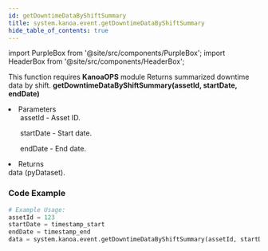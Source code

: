 ```yaml
---
id: getDowntimeDataByShiftSummary
title: system.kanoa.event.getDowntimeDataByShiftSummary
hide_table_of_contents: true
---
```


import PurpleBox from '@site/src/components/PurpleBox';
import HeaderBox from '@site/src/components/HeaderBox';

<PurpleBox>This function requires <b>KanoaOPS</b> module</PurpleBox>
<HeaderBox header="Description">
    Returns summarized downtime data by shift.
</HeaderBox>
<HeaderBox header="Syntax">
    <b>getDowntimeDataByShiftSummary(assetId, startDate, endDate)</b>
    <li>Parameters <br />
        <ul>assetId - Asset ID.</ul>
        <ul>startDate - Start date.</ul>
        <ul>endDate - End date.</ul>
    </li>
    <li>Returns <br />
        data (pyDataset).
    </li>
</HeaderBox>

### Code Example

```python
# Example Usage:
assetId = 123
startDate = timestamp_start
endDate = timestamp_end
data = system.kanoa.event.getDowntimeDataByShiftSummary(assetId, startDate, endDate)

